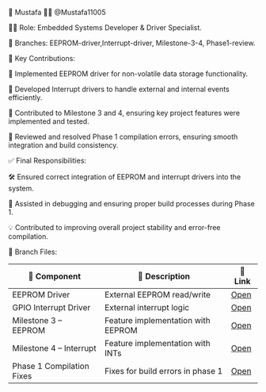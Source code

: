 👤 Mustafa 🧑‍💻 @Mustafa11005

🧑‍🔧 Role: Embedded Systems Developer & Driver Specialist.

🌿 Branches: EEPROM-driver,Interrupt-driver, Milestone-3-4, Phase1-review.

📌 Key Contributions:

💾 Implemented EEPROM driver for non-volatile data storage functionality.

🔄 Developed Interrupt drivers to handle external and internal events efficiently.

📝 Contributed to Milestone 3 and 4, ensuring key project features were implemented and tested.

🔧 Reviewed and resolved Phase 1 compilation errors, ensuring smooth integration and build consistency.

✅ Final Responsibilities:

🛠️ Ensured correct integration of EEPROM and interrupt drivers into the system.

📂 Assisted in debugging and ensuring proper build processes during Phase 1.

💡 Contributed to improving overall project stability and error-free compilation.

📁 Branch Files:

| 🧩 Component                | 📂 Description                     | 🔗 Link |
|----------------------------|------------------------------------|--------|
| EEPROM Driver              | External EEPROM read/write         | [Open](https://github.com/Ziad-1544/GPS-System-TIVAC/tree/mustafa/EEPROM) |
| GPIO Interrupt Driver      | External interrupt logic           | [Open](https://github.com/Ziad-1544/GPS-System-TIVAC/tree/mustafa/GPIO_INT) |
| Milestone 3 – EEPROM       | Feature implementation with EEPROM | [Open](https://github.com/Ziad-1544/GPS-System-TIVAC/tree/mustafa/Milestone_3_EEPROM) |
| Milestone 4 – Interrupt    | Feature implementation with INTs   | [Open](https://github.com/Ziad-1544/GPS-System-TIVAC/tree/mustafa/Milestone_4_Interrupt) |
| Phase 1 Compilation Fixes  | Fixes for build errors in phase 1  | [Open](https://github.com/Ziad-1544/GPS-System-TIVAC/tree/mustafa/Phase_1_Compilation_errors) |
